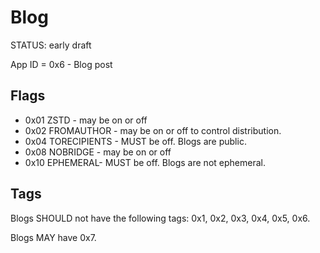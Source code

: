 # Blog

<status>STATUS: early draft</status>

App ID = 0x6 - Blog post

## Flags

* 0x01 ZSTD - may be on or off
* 0x02 FROMAUTHOR - may be on or off to control distribution.
* 0x04 TORECIPIENTS - MUST be off. Blogs are public.
* 0x08 NOBRIDGE - may be on or off
* 0x10 EPHEMERAL- MUST be off. Blogs are not ephemeral.

## Tags

Blogs SHOULD not have the following tags: 0x1, 0x2, 0x3, 0x4, 0x5, 0x6.

Blogs MAY have 0x7.
